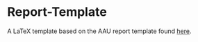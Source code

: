 # Report-Template

A LaTeX template based on the AAU report template found [here](https://github.com/jkjaer/aauLatexTemplates).
